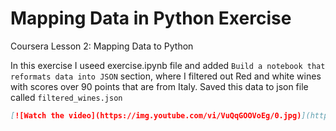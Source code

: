 # Mapping Data in Python Exercise
Coursera Lesson 2: Mapping Data to Python

In this exercise I useed exercise.ipynb file and added `Build a notebook that reformats data into JSON` section, where I filtered out Red and white wines with scores over 90 points that are from Italy. Saved this data to json file called `filtered_wines.json`


```markdown
[![Watch the video](https://img.youtube.com/vi/VuQqGOOVoEg/0.jpg)](https://www.youtube.com/watch?v=VuQqGOOVoEg)
